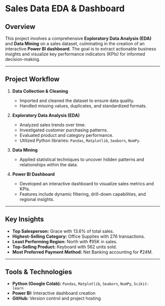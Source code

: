 # Sales Data EDA & Dashboard

## Overview

This project involves a comprehensive **Exploratory Data Analysis (EDA)** and **Data Mining** on a sales dataset, culminating in the creation of an interactive **Power BI dashboard**. The goal is to extract actionable business insights and visualize key performance indicators (KPIs) for informed decision-making.

---

## Project Workflow

1. **Data Collection & Cleaning**
   - Imported and cleaned the dataset to ensure data quality.
   - Handled missing values, duplicates, and standardized formats.

2. **Exploratory Data Analysis (EDA)**
   - Analyzed sales trends over time.
   - Investigated customer purchasing patterns.
   - Evaluated product and category performance.
   - Utilized Python libraries: `Pandas`, `Matplotlib`, `Seaborn`, `NumPy`.

3. **Data Mining**
   - Applied statistical techniques to uncover hidden patterns and relationships within the data.

4. **Power BI Dashboard**
   - Developed an interactive dashboard to visualize sales metrics and KPIs.
   - Features include dynamic filtering, drill-down capabilities, and regional insights.

---

## Key Insights

- **Top Salesperson:** Grace with 13.6% of total sales.
- **Highest-Selling Category:** Office Supplies with 276 transactions.
- **Least Performing Region:** North with ₹95K in sales.
- **Top-Selling Product:** Keyboard with 562 units sold.
- **Most Preferred Payment Method:** Net Banking accounting for ₹24M.

---

## Tools & Technologies

- **Python (Google Colab):** `Pandas`, `Matplotlib`, `Seaborn`, `NumPy`, `Scikit-learn`
- **Power BI:** Interactive dashboard creation
- **GitHub:** Version control and project hosting
